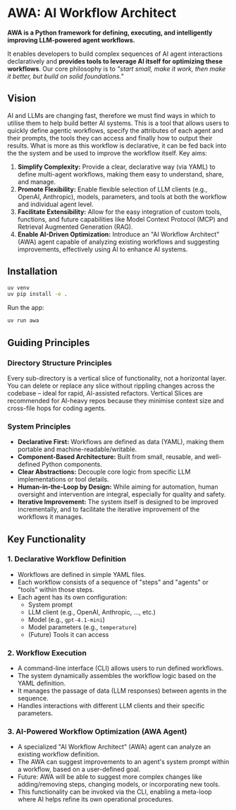 # AWA: AI Workflow Architect

**AWA is a Python framework for defining, executing, and intelligently improving LLM-powered agent workflows.**

It enables developers to build complex sequences of AI agent interactions declaratively and **provides tools to leverage AI itself for optimizing these workflows**.
Our core philosophy is to _"start small, make it work, then make it better, but build on solid foundations."_

## Vision

AI and LLMs are changing fast, therefore we must find ways in which to utilise them to help build better AI systems.
This is a tool that allows users to quickly define agentic workflows, specify the attributes of each agent and their prompts, the tools they can access and finally how to output their results.
What is more as this workflow is declarative, it can be fed back into the the system and be used to improve the workflow itself.
Key aims:
1.  **Simplify Complexity:** Provide a clear, declarative way (via YAML) to define multi-agent workflows, making them easy to understand, share, and manage.
2.  **Promote Flexibility:** Enable flexible selection of LLM clients (e.g., OpenAI, Anthropic), models, parameters, and tools at both the workflow and individual agent level.
3.  **Facilitate Extensibility:** Allow for the easy integration of custom tools, functions, and future capabilities like Model Context Protocol (MCP) and Retrieval Augmented Generation (RAG).
4.  **Enable AI-Driven Optimization:** Introduce an "AI Workflow Architect" (AWA) agent capable of analyzing existing workflows and suggesting improvements, effectively using AI to enhance AI systems.

## Installation

```bash
uv venv
uv pip install -e .
```

Run the app:
```bash
uv run awa
```

## Guiding Principles

### Directory Structure Principles
Every sub-directory is a vertical slice of functionality, not a horizontal layer.
You can delete or replace any slice without rippling changes across the codebase – ideal for rapid, AI-assisted refactors.  Vertical Slices are recommended for AI-heavy repos because they minimise context size and cross-file hops for coding agents.

### System Principles
*   **Declarative First:** Workflows are defined as data (YAML), making them portable and machine-readable/writable.
*   **Component-Based Architecture:** Built from small, reusable, and well-defined Python components.
*   **Clear Abstractions:** Decouple core logic from specific LLM implementations or tool details.
*   **Human-in-the-Loop by Design:** While aiming for automation, human oversight and intervention are integral, especially for quality and safety.
*   **Iterative Improvement:** The system itself is designed to be improved incrementally, and to facilitate the iterative improvement of the workflows it manages.

## Key Functionality

### 1. Declarative Workflow Definition
   - Workflows are defined in simple YAML files.
   - Each workflow consists of a sequence of "steps" and "agents" or "tools" within those steps.
   - Each agent has its own configuration:
     - System prompt
     - LLM client (e.g., OpenAI, Anthropic, ..., etc.)
     - Model (e.g., `gpt-4.1-mini`)
     - Model parameters (e.g., `temperature`)
     - (Future) Tools it can access

### 2. Workflow Execution
- A command-line interface (CLI) allows users to run defined workflows.
- The system dynamically assembles the workflow logic based on the YAML definition.
- It manages the passage of data (LLM responses) between agents in the sequence.
- Handles interactions with different LLM clients and their specific parameters.

### 3. AI-Powered Workflow Optimization (AWA Agent)
- A specialized "AI Workflow Architect" (AWA) agent can analyze an existing workflow definition.
- The AWA can suggest improvements to an agent's system prompt within a workflow, based on a user-defined goal.
- Future: AWA will be able to suggest more complex changes like adding/removing steps, changing models, or incorporating new tools.
- This functionality can be invoked via the CLI, enabling a meta-loop where AI helps refine its own operational procedures.
